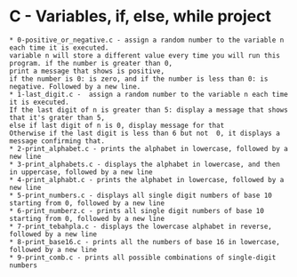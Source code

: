 # C - Variables, if, else, while project
	* 0-positive_or_negative.c - assign a random number to the variable n each time it is executed.
	variable n will store a different value every time you will run this program. if the number is greater than 0,
	print a message that shows is positive,
	if the number is 0: is zero, and if the number is less than 0: is negative. Followed by a new line.
	* 1-last_digit.c -  assign a random number to the variable n each time it is executed.
	If the last digit of n is greater than 5: display a message that shows that it's grater than 5,
	else if last digit of n is 0, display message for that
	Otherwise if the last digit is less than 6 but not  0, it displays a message confirming that.
	* 2-print_alphabet.c - prints the alphabet in lowercase, followed by a new line
	* 3-print_alphabets.c - displays the alphabet in lowercase, and then in uppercase, followed by a new line
	* 4-print_alphabt.c - prints the alphabet in lowercase, followed by a new line
	* 5-print_numbers.c - displays all single digit numbers of base 10 starting from 0, followed by a new line
	* 6-print_numberz.c - prints all single digit numbers of base 10 starting from 0, followed by a new line
	* 7-print_tebahpla.c - displays the lowercase alphabet in reverse, followed by a new line
	* 8-print_base16.c - prints all the numbers of base 16 in lowercase, followed by a new line
	* 9-print_comb.c - prints all possible combinations of single-digit numbers
